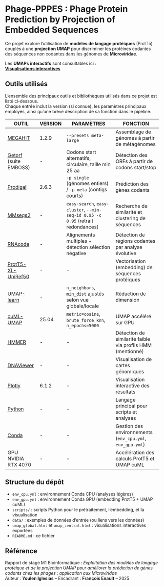 # Phage-PPPES : Phage Protein Prediction by Projection of Embedded Sequences

Ce projet explore l’utilisation de **modèles de langage protéiques** (ProtT5) couplés à une **projection UMAP** pour discriminer les protéines codantes des séquences non codantes dans les génomes de **Microviridae**.

Les **UMAPs interactifs** sont consultables ici :  
 **[Visualisations interactives](https://tulgar-bioinformatic.github.io/phage-pppes/)**

## Outils utilisés

L’ensemble des principaux outils et bibliothèques utilisés dans ce projet est listé ci-dessous.  
Chaque entrée inclut la version (si connue), les paramètres principaux employés, ainsi qu’une brève description de sa fonction dans le pipeline.

| OUTIL | VERSION | PARAMÈTRES | FONCTION |
|-------|---------|------------|----------|
| [MEGAHIT](https://github.com/voutcn/megahit) | 1.2.9 | `--presets meta-large` | Assemblage de génomes à partir de métagénomes |
| [Getorf](http://emboss.sourceforge.net/apps/release/6.6/emboss/apps/getorf.html) (suite EMBOSS) | - | Codons start alternatifs, circulaire, taille min 25 aa | Détection des ORFs à partir de codons start/stop |
| [Prodigal](https://github.com/hyattpd/Prodigal) | 2.6.3 | `-p single` (génomes entiers) / `-p meta` (contigs courts) | Prédiction des gènes codants |
| [MMseqs2](https://github.com/soedinglab/MMseqs2) | - | `easy-search`, `easy-cluster`, `--min-seq-id 0.95 -c 0.95` (retrait redondances) | Recherche de similarité et clustering de séquences |
| [RNAcode](https://github.com/s-will/RNAcode) | - | Alignements multiples + détection sélection négative | Détection de régions codantes par analyse évolutive |
| [ProtT5-XL-UniRef50](https://github.com/agemagician/ProtTrans) | - | - | Vectorisation (embedding) de séquences protéiques |
| [UMAP-learn](https://umap-learn.readthedocs.io/) | - | `n_neighbors`, `min_dist` ajustés selon vue globale/locale | Réduction de dimension |
| [cuML-UMAP](https://docs.rapids.ai/api/cuml/stable/) | 25.04 | `metric=cosine`, `brute_force_knn`, `n_epochs=5000` | UMAP accéléré sur GPU |
| [HMMER](http://hmmer.org/) | - | - | Détection de similarité faible via profils HMM (mentionné) |
| [DNAViewer](https://dnacanvas.com/) | - | - | Visualisation de cartes génomiques |
| [Plotly](https://plotly.com/python/) | 6.1.2 | - | Visualisation interactive des résultats |
| [Python](https://www.python.org/) | - | - | Langage principal pour scripts et analyses |
| [Conda](https://docs.conda.io/) | - | - | Gestion des environnements (`env_cpu.yml`, `env_gpu.yml`) |
| GPU NVIDIA RTX 4070 | - | - | Accélération des calculs ProtT5 et UMAP cuML |

## Structure du dépôt

- `env_cpu.yml` : environnement Conda CPU (analyses légères)
- `env_gpu.yml` : environnement Conda GPU (embedding ProtT5 + UMAP cuML)
- `scripts/` : scripts Python pour le prétraitement, l’embedding, et la visualisation
- `data/` : exemples de données d’entrée (ou liens vers les données)
- `umap_global.html` et `umap_central.html` : visualisations interactives exportées
- `README.md` : ce fichier

## Référence

Rapport de stage M1 Bioinformatique : *Exploitation des modèles de langage protéique et de la projection UMAP pour améliorer la prédiction de gènes codants chez les phages : application aux Microviridae*  
Auteur : **Youlen Iglesias** – Encadrant : **François Enault** – 2025
